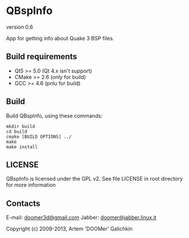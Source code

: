 QBspInfo
==========

version 0.6

App for getting info about Quake 3 BSP files.

Build requirements
------------------

 * Qt5 >= 5.0 (Qt 4.x isn't support)
 * CMake >= 2.6 (only for build)
 * GCC >= 4.6 (pnlu for build)

Build
-----

Build QBspInfo, using these commands:

	mkdir build
	cd build
	cmake [BUILD OPTIONS] ../
	make
	make install

LICENSE
-------

QBspInfo is licensed under the GPL v2. See file LICENSE in root directory for more information

Contacts
--------

E-mail: doomer3d@gmail.com
Jabber: doomer@jabber.linux.it

Copyright (c) 2009-2013, Artem 'DOOMer' Galichkin 
